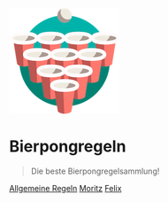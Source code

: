 ![logo](images/logo_scaled_down.png)

# Bierpongregeln

> Die beste Bierpongregelsammlung!

[Allgemeine Regeln](allgemeine-regeln.md)
[Moritz](moritz-regeln.md)
[Felix](felix-regeln.md)
